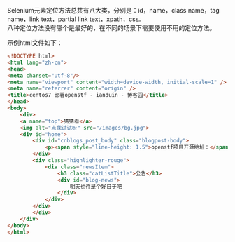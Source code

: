 Selenium元素定位方法总共有八大类，分别是：id，name，class name，tag name，link text，partial link text，xpath，css。  
八种定位方法没有哪个是最好的，在不同的场景下需要使用不用的定位方法。

示例html文件如下：
```html
<!DOCTYPE html>
<html lang="zh-cn">
<head>
<meta charset="utf-8"/>
<meta name="viewport" content="width=device-width, initial-scale=1" />
<meta name="referrer" content="origin" />
<title>centos7 部署openstf - ianduin - 博客园</title>
</head>
<body>
    <div>
    <a name="top">猜猜看</a>
	<img alt="点我试试呀" src="/images/bg.jpg">
    <div id="home">
        <div id="cnblogs_post_body" class="blogpost-body">
			<p><span style="line-height: 1.5">openstf项目开源地址：</span></p>
		</div>
		<div class="highlighter-rouge">
			<div class="newsItem">
				<h3 class="catListTitle">公告</h3>
				<div id="blog-news">
					明天也许是个好日子吧
				</div>
			</div>
		</div>
        </div>
    </div>
</body>
</html>
```